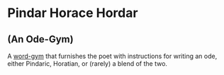 # Pindar Horace Hordar
## (An Ode-Gym)

A [word-gym](https://www.kylebooten.me/progym.html) that furnishes the poet with instructions for writing an ode, either Pindaric, Horatian, or (rarely) a blend of the two.  
